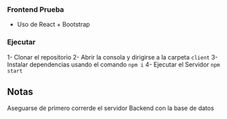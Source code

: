 ### Frontend Prueba

- Uso de React + Bootstrap

### Ejecutar
1- Clonar el repositorio
2- Abrir la consola y dirigirse a la carpeta `client`
3- Instalar dependencias usando el comando `npm i`
4- Ejecutar el Servidor `npm start`


## Notas
Aseguarse de primero correrde el servidor Backend con la base de datos
